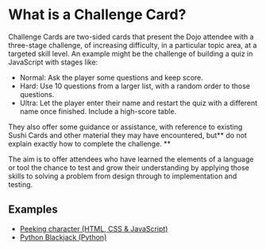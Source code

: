 # What is a Challenge Card?

Challenge Cards are two-sided cards that present the Dojo attendee with a three-stage challenge, of increasing difficulty, in a particular topic area, at a targeted skill level. An example might be the challenge of building a quiz in JavaScript with stages like:

* Normal: Ask the player some questions and  keep score.
* Hard: Use 10 questions from a larger list, with a random order to those questions.
* Ultra: Let the player enter their name and restart the quiz with a different name once finished. Include a high-score table.

They also offer some guidance or assistance, with reference to existing Sushi Cards and other material they may have encountered, but** do not explain exactly how to complete the challenge. **

The aim is to offer attendees who have learned the elements of a language or tool the chance to test and grow their understanding by applying those skills to solving a problem from design through to implementation and testing.

## Examples

* [Peeking character \(HTML, CSS & JavaScript\)](http://kata.coderdojo.com/images/d/d5/Peeking_Character_Challenge.pdf)
* [Python Blackjack \(Python\)](http://kata.coderdojo.com/images/3/3d/Python_Blackjack.pdf)



